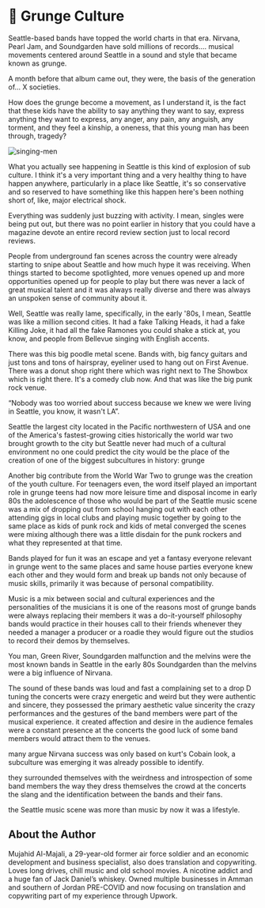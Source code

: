 # 🎸 Grunge Culture

Seattle-based bands have topped the world charts in that era. Nirvana, Pearl
Jam, and Soundgarden have sold millions of records.... musical movements
centered around Seattle in a sound and style that became known as grunge.

A month before that album came out, they were, the basis of the generation of...
X societies.

How does the grunge become a movement, as I understand it, is the fact that
these kids have the ability to say anything they want to say, express anything
they want to express, any anger, any pain, any anguish, any torment, and they
feel a kinship, a oneness, that this young man has been through, tragedy?

![singing-men](_static/images/grunge/image1.jpg)

What you actually see happening in Seattle is this kind of explosion of sub
culture. I think it's a very important thing and a very healthy thing to have
happen anywhere, particularly in a place like Seattle, it's so conservative and
so reserved to have something like this happen here's been nothing short of,
like, major electrical shock.

Everything was suddenly just buzzing with activity. I mean, singles were being
put out, but there was no point earlier in history that you could have a
magazine devote an entire record review section just to local record reviews.

People from underground fan scenes across the country were already starting to
snipe about Seattle and how much hype it was receiving. When things started to
become spotlighted, more venues opened up and more opportunities opened up for
people to play but there was never a lack of great musical talent and it was
always really diverse and there was always an unspoken sense of community about
it.

Well, Seattle was really lame, specifically, in the early '80s, I mean, Seattle
was like a million second cities. It had a fake Talking Heads, it had a fake
Killing Joke, it had all the fake Ramones you could shake a stick at, you know,
and people from Bellevue singing with English accents.

There was this big poodle metal scene. Bands with, big fancy guitars and just
tons and tons of hairspray, eyeliner used to hang out on First Avenue. There was
a donut shop right there which was right next to The Showbox which is right
there. It's a comedy club now. And that was like the big punk rock venue.

“Nobody was too worried about success because we knew we were living in Seattle,
you know, it wasn't LA”.

Seattle the largest city located in the Pacific northwestern of USA and one of
the America's fastest-growing cities historically the world war two brought
growth to the city but Seattle never had much of a cultural environment no one
could predict the city would be the place of the creation of one of the biggest
subcultures in history: grunge

Another big contribute from the World War Two to grunge was the creation of the
youth culture. For teenagers even, the word itself played an important role in
grunge teens had now more leisure time and disposal income in early 80s the
adolescence of those who would be part of the Seattle music scene was a mix of
dropping out from school hanging out with each other attending gigs in local
clubs and playing music together by going to the same place as kids of punk rock
and kids of metal converged the scenes were mixing although there was a little
disdain for the punk rockers and what they represented at that time.

Bands played for fun it was an escape and yet a fantasy everyone relevant in
grunge went to the same places and same house parties everyone knew each other
and they would form and break up bands not only because of music skills,
primarily it was because of personal compatibility.

Music is a mix between social and cultural experiences and the personalities of
the musicians it is one of the reasons most of grunge bands were always
replacing their members it was a do-it-yourself philosophy bands would practice
in their houses call to their friends whenever they needed a manager a producer
or a roadie they would figure out the studios to record their demos by
themselves.

You man, Green River, Soundgarden malfunction and the melvins were the most
known bands in Seattle in the early 80s Soundgarden than the melvins were a big
influence of Nirvana.

The sound of these bands was loud and fast a complaining set to a drop D tuning
the concerts were crazy energetic and weird but they were authentic and sincere,
they possessed the primary aesthetic value sincerity the crazy performances and
the gestures of the band members were part of the musical experience. it created
affection and desire in the audience females were a constant presence at the
concerts the good luck of some band members would attract them to the venues.

many argue Nirvana success was only based on kurt's Cobain look, a subculture
was emerging it was already possible to identify.

they surrounded themselves with the weirdness and introspection of some band
members the way they dress themselves the crowd at the concerts the slang and
the identification between the bands and their fans.

the Seattle music scene was more than music by now it was a lifestyle.

## About the Author

Mujahid Al-Majali, a 29-year-old former air force soldier and an economic
development and business specialist, also does translation and copywriting.
Loves long drives, chill music and old school movies. A nicotine addict and a
huge fan of Jack Daniel’s whiskey. Owned multiple businesses in Amman and
southern of Jordan PRE-COVID and now focusing on translation and copywriting
part of my experience through Upwork.
